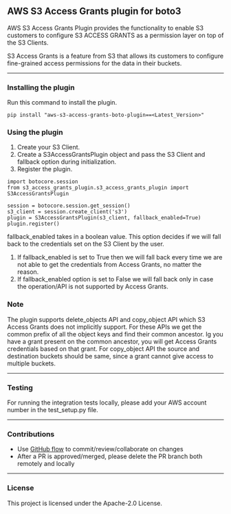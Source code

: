 ## AWS S3 Access Grants plugin for boto3

AWS S3 Access Grants Plugin provides the functionality to enable S3 customers to configure S3 ACCESS GRANTS as a permission layer on top of the S3 Clients.

S3 Access Grants is a feature from S3 that allows its customers to configure fine-grained access permissions for the data in their buckets.

---

### Installing the plugin 
Run this command to install the plugin.
``` 
pip install "aws-s3-access-grants-boto-plugin==<Latest_Version>"
```

### Using the plugin
1. Create your S3 Client.
2. Create a S3AccessGrantsPlugin object and pass the S3 Client and fallback option during initialization.
3. Register the plugin.

```
import botocore.session
from s3_access_grants_plugin.s3_access_grants_plugin import S3AccessGrantsPlugin

session = botocore.session.get_session()
s3_client = session.create_client('s3')
plugin = S3AccessGrantsPlugin(s3_client, fallback_enabled=True)
plugin.register()
```

fallback_enabled takes in a boolean value. This option decides if we will fall back to the credentials set on the S3 Client by the user.
1. If fallback_enabled is set to True then we will fall back every time we are not able to get the credentials from Access Grants, no matter the reason.
2. If fallback_enabled option is set to False we will fall back only in case the operation/API is not supported by Access Grants.

### Note
The plugin supports delete_objects API and copy_object API which S3 Access Grants does not implicitly support. For these APIs we get the common prefix of all the object keys and find their common ancestor. Ig you  have a grant present on the common ancestor, you will get Access Grants credentials based on that grant.
For copy_object API the source and destination buckets should be same, since a grant cannot give access to multiple buckets.


---
### Testing

For running the integration tests locally, please add your AWS account number in the test_setup.py file.

---

### Contributions

* Use [GitHub flow](https://docs.github.com/en/get-started/quickstart/github-flow) to commit/review/collaborate on changes
* After a PR is approved/merged, please delete the PR branch both remotely and locally


---

### License

This project is licensed under the Apache-2.0 License.

